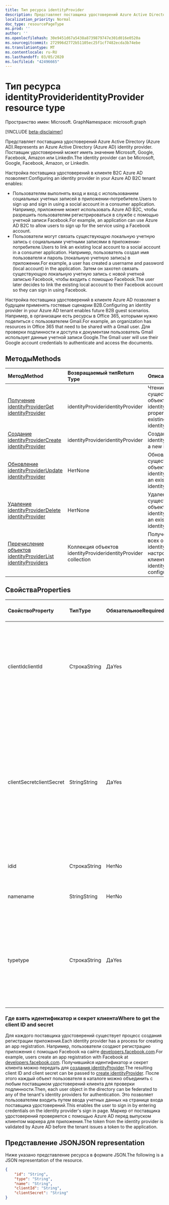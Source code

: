 ```yaml
---
title: Тип ресурса identityProvider
description: Представляет поставщика удостоверений Azure Active Directory (Azure AD). Поставщик удостоверений может иметь значение Microsoft, Google, Facebook, Amazon или LinkedIn.
localization_priority: Normal
doc_type: resourcePageType
ms.prod: ''
author: ''
ms.openlocfilehash: 30e9451d67a5438a8739879747e301d016e0520a
ms.sourcegitcommit: 272996d2772b51105ec25f1cf7482ecda3b74ebe
ms.translationtype: MT
ms.contentlocale: ru-RU
ms.lasthandoff: 03/05/2020
ms.locfileid: "42496665"
---
```

# <a name="identityprovider-resource-type"></a><span data-ttu-id="e9d18-104">Тип ресурса identityProvider</span><span class="sxs-lookup"><span data-stu-id="e9d18-104">identityProvider resource type</span></span>

<span data-ttu-id="e9d18-105">Пространство имен: Microsoft. Graph</span><span class="sxs-lookup"><span data-stu-id="e9d18-105">Namespace: microsoft.graph</span></span>

[!INCLUDE [beta-disclaimer](../../includes/beta-disclaimer.md)]

<span data-ttu-id="e9d18-106">Представляет поставщика удостоверений Azure Active Directory (Azure AD).</span><span class="sxs-lookup"><span data-stu-id="e9d18-106">Represents an Azure Active Directory (Azure AD) identity provider.</span></span> <span data-ttu-id="e9d18-107">Поставщик удостоверений может иметь значение Microsoft, Google, Facebook, Amazon или LinkedIn.</span><span class="sxs-lookup"><span data-stu-id="e9d18-107">The identity provider can be Microsoft, Google, Facebook, Amazon, or LinkedIn.</span></span>

<span data-ttu-id="e9d18-108">Настройка поставщика удостоверений в клиенте B2C Azure AD позволяет:</span><span class="sxs-lookup"><span data-stu-id="e9d18-108">Configuring an identity provider in your Azure AD B2C tenant enables:</span></span>

* <span data-ttu-id="e9d18-109">Пользователям выполнять вход и вход с использованием социальных учетных записей в приложении-потребителе.</span><span class="sxs-lookup"><span data-stu-id="e9d18-109">Users to sign up and sign in using a social account in a consumer application.</span></span> <span data-ttu-id="e9d18-110">Например, приложение может использовать Azure AD B2C, чтобы разрешить пользователям регистрироваться в службе с помощью учетной записи Facebook.</span><span class="sxs-lookup"><span data-stu-id="e9d18-110">For example, an application can use Azure AD B2C to allow users to sign up for the service using a Facebook account.</span></span>
* <span data-ttu-id="e9d18-111">Пользователи могут связать существующую локальную учетную запись с социальными учетными записями в приложении-потребителе.</span><span class="sxs-lookup"><span data-stu-id="e9d18-111">Users to link an existing local account to a social account in a consumer application.</span></span> <span data-ttu-id="e9d18-112">Например, пользователь создал имя пользователя и пароль (локальную учетную запись) в приложении.</span><span class="sxs-lookup"><span data-stu-id="e9d18-112">For example, a user has created a username and password (local account) in the application.</span></span> <span data-ttu-id="e9d18-113">Затем он захотел связать существующую локальную учетную запись с новой учетной записью Facebook, чтобы входить с помощью Facebook.</span><span class="sxs-lookup"><span data-stu-id="e9d18-113">The user later decides to link the existing local account to their Facebook account so they can sign in using Facebook.</span></span>

<span data-ttu-id="e9d18-114">Настройка поставщика удостоверений в клиенте Azure AD позволяет в будущем применять гостевые сценарии B2B.</span><span class="sxs-lookup"><span data-stu-id="e9d18-114">Configuring an identity provider in your Azure AD tenant enables future B2B guest scenarios.</span></span> <span data-ttu-id="e9d18-115">Например, в организации есть ресурсы в Office 365, которыми нужно поделиться с пользователем Gmail.</span><span class="sxs-lookup"><span data-stu-id="e9d18-115">For example, an organization has resources in Office 365 that need to be shared with a Gmail user.</span></span> <span data-ttu-id="e9d18-116">Для проверки подлинности и доступа к документам пользователь Gmail использует данные учетной записи Google.</span><span class="sxs-lookup"><span data-stu-id="e9d18-116">The Gmail user will use their Google account credentials to authenticate and access the documents.</span></span>

## <a name="methods"></a><span data-ttu-id="e9d18-117">Методы</span><span class="sxs-lookup"><span data-stu-id="e9d18-117">Methods</span></span>

| <span data-ttu-id="e9d18-118">Метод</span><span class="sxs-lookup"><span data-stu-id="e9d18-118">Method</span></span>       | <span data-ttu-id="e9d18-119">Возвращаемый тип</span><span class="sxs-lookup"><span data-stu-id="e9d18-119">Return Type</span></span>  |<span data-ttu-id="e9d18-120">Описание</span><span class="sxs-lookup"><span data-stu-id="e9d18-120">Description</span></span>|
|:---------------|:--------|:----------|
|[<span data-ttu-id="e9d18-121">Получение identityProvider</span><span class="sxs-lookup"><span data-stu-id="e9d18-121">Get identityProvider</span></span>](../api/identityprovider-get.md) |<span data-ttu-id="e9d18-122">identityProvider</span><span class="sxs-lookup"><span data-stu-id="e9d18-122">identityProvider</span></span>|<span data-ttu-id="e9d18-123">Чтение свойств существующего объекта identityProvider.</span><span class="sxs-lookup"><span data-stu-id="e9d18-123">Read properties of an existing identityProvider.</span></span>|
|[<span data-ttu-id="e9d18-124">Создание identityProvider</span><span class="sxs-lookup"><span data-stu-id="e9d18-124">Create identityProvider</span></span>](../api/identityprovider-post-identityproviders.md)|<span data-ttu-id="e9d18-125">identityProvider</span><span class="sxs-lookup"><span data-stu-id="e9d18-125">identityProvider</span></span>|<span data-ttu-id="e9d18-126">Создание объекта identityProvider.</span><span class="sxs-lookup"><span data-stu-id="e9d18-126">Create a new identityProvider.</span></span>|
|[<span data-ttu-id="e9d18-127">Обновление identityProvider</span><span class="sxs-lookup"><span data-stu-id="e9d18-127">Update identityProvider</span></span>](../api/identityprovider-update.md)|<span data-ttu-id="e9d18-128">Нет</span><span class="sxs-lookup"><span data-stu-id="e9d18-128">None</span></span>|<span data-ttu-id="e9d18-129">Обновление существующего объекта identityProvider.</span><span class="sxs-lookup"><span data-stu-id="e9d18-129">Update an existing identityProvider.</span></span>|
|[<span data-ttu-id="e9d18-130">Удаление identityProvider</span><span class="sxs-lookup"><span data-stu-id="e9d18-130">Delete identityProvider</span></span>](../api/identityprovider-delete.md)|<span data-ttu-id="e9d18-131">Нет</span><span class="sxs-lookup"><span data-stu-id="e9d18-131">None</span></span>|<span data-ttu-id="e9d18-132">Удаление существующего объекта identityProvider.</span><span class="sxs-lookup"><span data-stu-id="e9d18-132">Delete an existing identityProvider.</span></span>|
|[<span data-ttu-id="e9d18-133">Перечисление объектов identityProvider</span><span class="sxs-lookup"><span data-stu-id="e9d18-133">List identityProviders</span></span>](../api/identityprovider-list.md)|<span data-ttu-id="e9d18-134">Коллекция объектов identityProvider</span><span class="sxs-lookup"><span data-stu-id="e9d18-134">identityProvider collection</span></span>|<span data-ttu-id="e9d18-135">Получение списка всех объектов identityProvider, настроенных в клиенте.</span><span class="sxs-lookup"><span data-stu-id="e9d18-135">List all identityProviders configured in a tenant.</span></span>|

## <a name="properties"></a><span data-ttu-id="e9d18-136">Свойства</span><span class="sxs-lookup"><span data-stu-id="e9d18-136">Properties</span></span>

|<span data-ttu-id="e9d18-137">Свойство</span><span class="sxs-lookup"><span data-stu-id="e9d18-137">Property</span></span>|<span data-ttu-id="e9d18-138">Тип</span><span class="sxs-lookup"><span data-stu-id="e9d18-138">Type</span></span>|<span data-ttu-id="e9d18-139">Обязательное</span><span class="sxs-lookup"><span data-stu-id="e9d18-139">Required</span></span>|<span data-ttu-id="e9d18-140">Допускается значение null</span><span class="sxs-lookup"><span data-stu-id="e9d18-140">Nullable</span></span>|<span data-ttu-id="e9d18-141">Описание</span><span class="sxs-lookup"><span data-stu-id="e9d18-141">Description</span></span>|
|:---------------|:--------|:--------|:--------|:----------|
|<span data-ttu-id="e9d18-142">clientId</span><span class="sxs-lookup"><span data-stu-id="e9d18-142">clientId</span></span>|<span data-ttu-id="e9d18-143">Строка</span><span class="sxs-lookup"><span data-stu-id="e9d18-143">String</span></span>|<span data-ttu-id="e9d18-144">Да</span><span class="sxs-lookup"><span data-stu-id="e9d18-144">Yes</span></span>|<span data-ttu-id="e9d18-145">Нет</span><span class="sxs-lookup"><span data-stu-id="e9d18-145">No</span></span>|<span data-ttu-id="e9d18-146">Идентификатор клиента для приложения.</span><span class="sxs-lookup"><span data-stu-id="e9d18-146">The client ID for the application.</span></span> <span data-ttu-id="e9d18-147">Это идентификатор клиента, полученный при регистрации приложения с помощью поставщика удостоверений.</span><span class="sxs-lookup"><span data-stu-id="e9d18-147">This is the client ID obtained when registering the application with the identity provider.</span></span>|
|<span data-ttu-id="e9d18-148">clientSecret</span><span class="sxs-lookup"><span data-stu-id="e9d18-148">clientSecret</span></span>|<span data-ttu-id="e9d18-149">String</span><span class="sxs-lookup"><span data-stu-id="e9d18-149">String</span></span>|<span data-ttu-id="e9d18-150">Да</span><span class="sxs-lookup"><span data-stu-id="e9d18-150">Yes</span></span>|<span data-ttu-id="e9d18-151">Нет</span><span class="sxs-lookup"><span data-stu-id="e9d18-151">No</span></span>|<span data-ttu-id="e9d18-152">Секрет клиента для приложения.</span><span class="sxs-lookup"><span data-stu-id="e9d18-152">The client secret for the application.</span></span> <span data-ttu-id="e9d18-153">Это секрет клиента, полученный при регистрации приложения с помощью поставщика удостоверений.</span><span class="sxs-lookup"><span data-stu-id="e9d18-153">This is the client secret obtained when registering the application with the identity provider.</span></span> <span data-ttu-id="e9d18-154">Только для записи.</span><span class="sxs-lookup"><span data-stu-id="e9d18-154">This is write-only.</span></span> <span data-ttu-id="e9d18-155">Операция чтения возвращает "\*\*\*\*".</span><span class="sxs-lookup"><span data-stu-id="e9d18-155">A read operation will return "\*\*\*\*".</span></span>|
|<span data-ttu-id="e9d18-156">id</span><span class="sxs-lookup"><span data-stu-id="e9d18-156">id</span></span>|<span data-ttu-id="e9d18-157">Строка</span><span class="sxs-lookup"><span data-stu-id="e9d18-157">String</span></span>|<span data-ttu-id="e9d18-158">Нет</span><span class="sxs-lookup"><span data-stu-id="e9d18-158">No</span></span>|<span data-ttu-id="e9d18-159">Нет</span><span class="sxs-lookup"><span data-stu-id="e9d18-159">No</span></span>|<span data-ttu-id="e9d18-160">Идентификатор поставщика удостоверений.</span><span class="sxs-lookup"><span data-stu-id="e9d18-160">The ID of the identity provider.</span></span>|
|<span data-ttu-id="e9d18-161">name</span><span class="sxs-lookup"><span data-stu-id="e9d18-161">name</span></span>|<span data-ttu-id="e9d18-162">String</span><span class="sxs-lookup"><span data-stu-id="e9d18-162">String</span></span>|<span data-ttu-id="e9d18-163">Нет</span><span class="sxs-lookup"><span data-stu-id="e9d18-163">No</span></span>|<span data-ttu-id="e9d18-164">Нет</span><span class="sxs-lookup"><span data-stu-id="e9d18-164">No</span></span>|<span data-ttu-id="e9d18-165">Отображаемое имя поставщика удостоверений.</span><span class="sxs-lookup"><span data-stu-id="e9d18-165">The display name of the identity provider.</span></span>|
|<span data-ttu-id="e9d18-166">type</span><span class="sxs-lookup"><span data-stu-id="e9d18-166">type</span></span>|<span data-ttu-id="e9d18-167">Строка</span><span class="sxs-lookup"><span data-stu-id="e9d18-167">String</span></span>|<span data-ttu-id="e9d18-168">Да</span><span class="sxs-lookup"><span data-stu-id="e9d18-168">Yes</span></span>|<span data-ttu-id="e9d18-169">Нет</span><span class="sxs-lookup"><span data-stu-id="e9d18-169">No</span></span>|<span data-ttu-id="e9d18-170">Тип поставщика удостоверений</span><span class="sxs-lookup"><span data-stu-id="e9d18-170">The identity provider type.</span></span> <span data-ttu-id="e9d18-171">Он должен иметь одно из следующих значений:</span><span class="sxs-lookup"><span data-stu-id="e9d18-171">It must be one of the following values:</span></span> <ul><li/><span data-ttu-id="e9d18-172">Microsoft</span><span class="sxs-lookup"><span data-stu-id="e9d18-172">Microsoft</span></span><li/><span data-ttu-id="e9d18-173">Google</span><span class="sxs-lookup"><span data-stu-id="e9d18-173">Google</span></span><li/><span data-ttu-id="e9d18-174">Amazon</span><span class="sxs-lookup"><span data-stu-id="e9d18-174">Amazon</span></span><li/><span data-ttu-id="e9d18-175">LinkedIn</span><span class="sxs-lookup"><span data-stu-id="e9d18-175">LinkedIn</span></span><li/><span data-ttu-id="e9d18-176">Facebook</span><span class="sxs-lookup"><span data-stu-id="e9d18-176">Facebook</span></span></ul>|

### <a name="where-to-get-the-client-id-and-secret"></a><span data-ttu-id="e9d18-177">Где взять идентификатор и секрет клиента</span><span class="sxs-lookup"><span data-stu-id="e9d18-177">Where to get the client ID and secret</span></span>

<span data-ttu-id="e9d18-178">Для каждого поставщика удостоверений существует процесс создания регистрации приложения.</span><span class="sxs-lookup"><span data-stu-id="e9d18-178">Each identity provider has a process for creating an app registration.</span></span> <span data-ttu-id="e9d18-179">Например, пользователи создают регистрацию приложения с помощью Facebook на сайте [developers.facebook.com](https://developers.facebook.com/).</span><span class="sxs-lookup"><span data-stu-id="e9d18-179">For example, users create an app registration with Facebook at [developers.facebook.com](https://developers.facebook.com/).</span></span> <span data-ttu-id="e9d18-180">Получившийся идентификатор и секрет клиента можно передать для [создания identityProvider](../api/identityprovider-post-identityproviders.md).</span><span class="sxs-lookup"><span data-stu-id="e9d18-180">The resulting client ID and client secret can be passed to [create identityProvider](../api/identityprovider-post-identityproviders.md).</span></span> <span data-ttu-id="e9d18-181">После этого каждый объект пользователя в каталоге можно объединить с любым поставщиком удостоверений клиента для проверки подлинности.</span><span class="sxs-lookup"><span data-stu-id="e9d18-181">Then, each user object in the directory can be federated to any of the tenant's identity providers for authentication.</span></span> <span data-ttu-id="e9d18-182">Это позволяет пользователям входить путем ввода учетных данных на странице входа поставщика удостоверений.</span><span class="sxs-lookup"><span data-stu-id="e9d18-182">This enables the user to sign in by entering credentials on the identity provider's sign in page.</span></span> <span data-ttu-id="e9d18-183">Маркер от поставщика удостоверений проверяется с помощью Azure AD перед выпуском клиентом маркера для приложения.</span><span class="sxs-lookup"><span data-stu-id="e9d18-183">The token from the identity provider is validated by Azure AD before the tenant issues a token to the application.</span></span>

## <a name="json-representation"></a><span data-ttu-id="e9d18-184">Представление JSON</span><span class="sxs-lookup"><span data-stu-id="e9d18-184">JSON representation</span></span>

<span data-ttu-id="e9d18-185">Ниже указано представление ресурса в формате JSON.</span><span class="sxs-lookup"><span data-stu-id="e9d18-185">The following is a JSON representation of the resource.</span></span>

<!-- {
  "blockType": "resource",
  "@odata.type": "microsoft.graph.IdentityProvider"
} -->

```json
{
    "id": "String",
    "type": "String",
    "name": "String",
    "clientId": "String",
    "clientSecret": "String"
}
```
